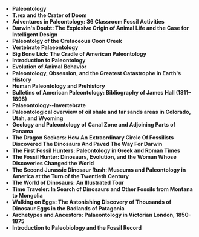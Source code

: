 <ul>
                                <li><b><a target="_blank" href="https://github.com/manjunath5496/Paleontology-Books/blob/master/ply(1).pdf" style="text-decoration:none;">Paleontology </a></b></li>
                                <li><b><a target="_blank" href="https://github.com/manjunath5496/Paleontology-Books/blob/master/ply(2).pdf" style="text-decoration:none;">T.rex and the Crater of Doom</a></b></li>
                                <li><b><a target="_blank" href="https://github.com/manjunath5496/Paleontology-Books/blob/master/ply(3).pdf" style="text-decoration:none;">Adventures in Paleontology: 36 Classroom Fossil Activities</a></b></li>
                               
<li><b><a target="_blank" href="https://github.com/manjunath5496/Paleontology-Books/blob/master/ply(4).pdf" style="text-decoration:none;">Darwin's Doubt: The Explosive Origin of Animal Life and the Case for Intelligent Design</a></b></li>
                                <li><b><a target="_blank" href="https://github.com/manjunath5496/Paleontology-Books/blob/master/ply(5).pdf" style="text-decoration:none;"> Paleontolgy of the Cretaceous Coon Creek </a></b></li>
                                
 <li><b><a target="_blank" href="https://github.com/manjunath5496/Paleontology-Books/blob/master/ply(6).pdf" style="text-decoration:none;">Vertebrate Palaeontology</a></b></li>
                          
<li><b><a target="_blank" href="https://github.com/manjunath5496/Paleontology-Books/blob/master/ply(7).pdf" style="text-decoration:none;">Big
Bone Lick: The Cradle of American Paleontology </a></b></li>
                                <li><b><a target="_blank" href="https://github.com/manjunath5496/Paleontology-Books/blob/master/ply(8).pdf" style="text-decoration:none;">Introduction to Paleontology</a></b></li>
                                <li><b><a target="_blank" href="https://github.com/manjunath5496/Paleontology-Books/blob/master/ply(9).pdf" style="text-decoration:none;">Evolution of Animal Behavior </a></b></li>
                                
<li><b><a target="_blank" href="https://github.com/manjunath5496/Paleontology-Books/blob/master/ply(10).pdf" style="text-decoration:none;">Paleontology, Obsession, and the Greatest Catastrophe in Earth's History</a></b></li>  
        
<li><b><a target="_blank" href="https://github.com/manjunath5496/Paleontology-Books/blob/master/ply(11).pdf" style="text-decoration:none;">Human Paleontology and Prehistory </a></b></li>
                                <li><b><a target="_blank" href="https://github.com/manjunath5496/Paleontology-Books/blob/master/ply(12).pdf" style="text-decoration:none;"> Bulletins of American Paleontology: Bibliography of James Hall (1811–1898)</a></b></li>
 <li><b><a target="_blank" href="https://github.com/manjunath5496/Paleontology-Books/blob/master/ply(14).pdf" style="text-decoration:none;">Palaeontology--Invertebrate</a></b></li> 
 <li><b><a target="_blank" href="https://github.com/manjunath5496/Paleontology-Books/blob/master/ply(15).pdf" style="text-decoration:none;">Paleontological overview of oil shale and tar sands areas in Colorado, Utah, and Wyoming</a></b></li>

  
 <li><b><a target="_blank" href="https://github.com/manjunath5496/Paleontology-Books/blob/master/ply(16).pdf" style="text-decoration:none;">Geology and Paleontology of Canal Zone and Adjoining Parts of Panama</a></b></li>
                                <li><b><a target="_blank" href="https://github.com/manjunath5496/Paleontology-Books/blob/master/ply(17).pdf" style="text-decoration:none;">The Dragon Seekers: How An Extraordinary Circle Of Fossilists Discovered The Dinosaurs And Paved The Way For Darwin </a></b></li>
                                
  <li><b><a target="_blank" href="https://github.com/manjunath5496/Paleontology-Books/blob/master/ply(18).pdf" style="text-decoration:none;">The First Fossil Hunters: Paleontology in Greek and Roman Times</a></b></li>
                                <li><b><a target="_blank" href="https://github.com/manjunath5496/Paleontology-Books/blob/master/ply(19).pdf" style="text-decoration:none;">The Fossil Hunter: Dinosaurs, Evolution, and the Woman Whose Discoveries Changed the World </a></b></li>
         <li><b><a target="_blank" href="https://github.com/manjunath5496/Paleontology-Books/blob/master/ply(20).pdf" style="text-decoration:none;">The Second Jurassic Dinosaur Rush: Museums and Paleontology in America at the Turn of the Twentieth Century </a></b></li>                                                           
                                
  <li><b><a target="_blank" href="https://github.com/manjunath5496/Paleontology-Books/blob/master/ply(21).pdf" style="text-decoration:none;">The World of Dinosaurs: An Illustrated Tour</a></b></li>
                                <li><b><a target="_blank" href="https://github.com/manjunath5496/Paleontology-Books/blob/master/ply(22).pdf" style="text-decoration:none;">Time Traveler: In Search of Dinosaurs and Other Fossils from Montana to Mongolia </a></b></li>
                                
  <li><b><a target="_blank" href="https://github.com/manjunath5496/Paleontology-Books/blob/master/ply(23).pdf" style="text-decoration:none;">Walking on Eggs: The Astonishing Discovery of Thousands of Dinosaur Eggs in the Badlands of Patagonia</a></b></li>
                                <li><b><a target="_blank" href="https://github.com/manjunath5496/Paleontology-Books/blob/master/ply(24).pdf" style="text-decoration:none;">Archetypes and Ancestors: Palaeontology in Victorian London, 1850-1875 </a></b></li>
         <li><b><a target="_blank" href="https://github.com/manjunath5496/Paleontology-Books/blob/master/ply(25).pdf" style="text-decoration:none;">Introduction to Paleobiology and the Fossil Record </a></b></li>                                                           
                                      
                                
                                
                                
                                
                                
                                
 
 </ul>
